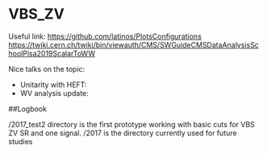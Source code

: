 # VBS_ZV

Useful link:
https://github.com/latinos/PlotsConfigurations
https://twiki.cern.ch/twiki/bin/viewauth/CMS/SWGuideCMSDataAnalysisSchoolPisa2019ScalarToWW

Nice talks on the topic:
- Unitarity with HEFT: 
- WV analysis update: 


##Logbook 

/2017_test2 directory is the first prototype working with basic cuts for VBS ZV SR and one signal.
/2017 is the directory currently used for future studies
